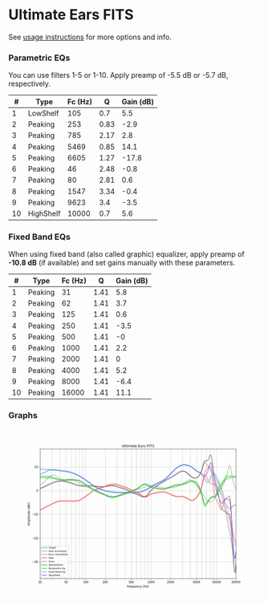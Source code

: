 # Ultimate Ears FITS
See [usage instructions](https://github.com/jaakkopasanen/AutoEq#usage) for more options and info.

### Parametric EQs
You can use filters 1-5 or 1-10. Apply preamp of -5.5 dB or -5.7 dB, respectively.

|   # | Type      |   Fc (Hz) |    Q |   Gain (dB) |
|-----|-----------|-----------|------|-------------|
|   1 | LowShelf  |       105 | 0.7  |         5.5 |
|   2 | Peaking   |       253 | 0.83 |        -2.9 |
|   3 | Peaking   |       785 | 2.17 |         2.8 |
|   4 | Peaking   |      5469 | 0.85 |        14.1 |
|   5 | Peaking   |      6605 | 1.27 |       -17.8 |
|   6 | Peaking   |        46 | 2.48 |        -0.8 |
|   7 | Peaking   |        80 | 2.81 |         0.6 |
|   8 | Peaking   |      1547 | 3.34 |        -0.4 |
|   9 | Peaking   |      9623 | 3.4  |        -3.5 |
|  10 | HighShelf |     10000 | 0.7  |         5.6 |

### Fixed Band EQs
When using fixed band (also called graphic) equalizer, apply preamp of **-10.8 dB** (if available) and set gains manually with these parameters.

|   # | Type    |   Fc (Hz) |    Q |   Gain (dB) |
|-----|---------|-----------|------|-------------|
|   1 | Peaking |        31 | 1.41 |         5.8 |
|   2 | Peaking |        62 | 1.41 |         3.7 |
|   3 | Peaking |       125 | 1.41 |         0.6 |
|   4 | Peaking |       250 | 1.41 |        -3.5 |
|   5 | Peaking |       500 | 1.41 |        -0   |
|   6 | Peaking |      1000 | 1.41 |         2.2 |
|   7 | Peaking |      2000 | 1.41 |         0   |
|   8 | Peaking |      4000 | 1.41 |         5.2 |
|   9 | Peaking |      8000 | 1.41 |        -6.4 |
|  10 | Peaking |     16000 | 1.41 |        11.1 |

### Graphs
![](./Ultimate%20Ears%20FITS.png)
